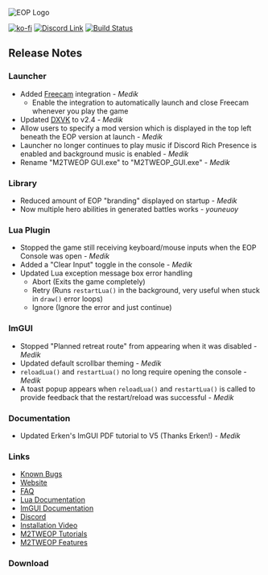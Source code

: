 ![EOP Logo](https://i.imgur.com/jqzoYoQ.png)

[![ko-fi](https://ko-fi.com/img/githubbutton_sm.svg)](https://ko-fi.com/D1D4DZTHG)
[![Discord Link](https://img.shields.io/discord/713369537948549191?color=red&label=Discord&style=for-the-badge)](https://discord.gg/Epqjm8u2WK)
[![Build Status](https://img.shields.io/github/v/release/youneuoy/M2TWEOP-library?label=Download&style=for-the-badge)](#download)

## **Release Notes**

### **Launcher**
- Added [Freecam](https://www.moddb.com/mods/freecam-medieval-2) integration - *Medik*
  - Enable the integration to automatically launch and close Freecam whenever you play the game
- Updated [DXVK](https://github.com/doitsujin/dxvk/releases/tag/v2.4) to v2.4 - *Medik*
- Allow users to specify a mod version which is displayed in the top left beneath the EOP version at launch - *Medik*
- Launcher no longer continues to play music if Discord Rich Presence is enabled and background music is enabled - *Medik*
- Rename "M2TWEOP GUI.exe" to "M2TWEOP_GUI.exe" - *Medik*

### **Library**
- Reduced amount of EOP "branding" displayed on startup - *Medik*
- Now multiple hero abilities in generated battles works - *youneuoy*

### **Lua Plugin**
- Stopped the game still receiving keyboard/mouse inputs when the EOP Console was open - *Medik*
- Added a "Clear Input" toggle in the console - *Medik*
- Updated Lua exception message box error handling
  - Abort (Exits the game completely)
  - Retry (Runs `restartLua()` in the background, very useful when stuck in `draw()` error loops)
  - Ignore (Ignore the error and just continue)

### **ImGUI**
- Stopped "Planned retreat route" from appearing when it was disabled - *Medik*
- Updated default scrollbar theming - *Medik*
- `reloadLua()` and `restartLua()` no long require opening the console - *Medik*
- A toast popup appears when `reloadLua()` and `restartLua()` is called to provide feedback that the restart/reload was successful - *Medik*

### **Documentation**
- Updated Erken's ImGUI PDF tutorial to V5 (Thanks Erken!) - *Medik*

### **Links**
- [Known Bugs](https://github.com/youneuoy/M2TWEOP-library/issues/71)
- [Website](https://youneuoy.github.io/M2TWEOP-library/)
- [FAQ](https://youneuoy.github.io/M2TWEOP-library/faq.html)
- [Lua Documentation](https://youneuoy.github.io/M2TWEOP-library/_static/LuaLib/index.html)
- [ImGUI Documentation](https://youneuoy.github.io/M2TWEOP-library/_static/LuaLib/extra/readme_imgui.md.html)
- [Discord](https://discord.gg/Epqjm8u2WK)
- [Installation Video](https://youtu.be/caOiB0NaGGI?t=67)
- [M2TWEOP Tutorials](https://www.youtube.com/playlist?list=PLi6V3nVH22N7ZfjfOuivGKHnNRAlBaTQd)
- [M2TWEOP Features](https://www.youtube.com/playlist?list=PLi6V3nVH22N6R7IGupVDwfyiPm6-d6rlU)

### **Download**

<a id="download"></a>
